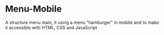 # Menu-Mobile
 A structure menu main, it using a menu "hamburger" in mobile and to make it accessible with HTML, CSS and JavaScript

